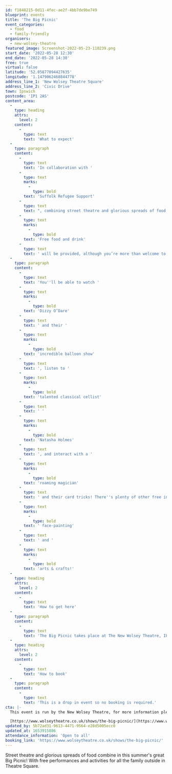 ```yaml
---
id: f1848215-0d11-4fec-ae2f-4bb7de9be749
blueprint: events
title: 'The Big Picnic'
event_categories:
  - food
  - family-friendly
organisers:
  - new-wolsey-theatre
featured_image: Screenshot-2022-05-23-110239.png
start_date: '2022-05-28 12:30'
end_date: '2022-05-28 14:30'
free: true
virtual: false
latitude: '52.05877094427635'
longitude: '1.1479062468844778'
address_line_1: 'New Wolsey Theatre Square'
address_line_2: 'Civic Drive'
town: Ipswich
postcode: 'IP1 2AS'
content_area:
  -
    type: heading
    attrs:
      level: 2
    content:
      -
        type: text
        text: 'What to expect'
  -
    type: paragraph
    content:
      -
        type: text
        text: 'In collaboration with '
      -
        type: text
        marks:
          -
            type: bold
        text: 'Suffolk Refugee Support'
      -
        type: text
        text: ", combining street theatre and glorious spreads of food to create a glorious afternoon in the sun,\_celebrating the communities of Ipswich and tipping our hats to the Platinum Jubilee! "
      -
        type: text
        marks:
          -
            type: bold
        text: 'Free food and drink'
      -
        type: text
        text: ' will be provided, although you’re more than welcome to bring your own!'
  -
    type: paragraph
    content:
      -
        type: text
        text: 'You''ll be able to watch '
      -
        type: text
        marks:
          -
            type: bold
        text: 'Dizzy O’Dare'
      -
        type: text
        text: ' and their '
      -
        type: text
        marks:
          -
            type: bold
        text: 'incredible balloon show'
      -
        type: text
        text: ', listen to '
      -
        type: text
        marks:
          -
            type: bold
        text: 'talented classical cellist'
      -
        type: text
        text: ' '
      -
        type: text
        marks:
          -
            type: bold
        text: 'Natasha Holmes'
      -
        type: text
        text: ', and interact with a '
      -
        type: text
        marks:
          -
            type: bold
        text: 'roaming magician'
      -
        type: text
        text: ' and their card tricks! There''s plenty of other free interactive activities for families to get involved with too, such as'
      -
        type: text
        marks:
          -
            type: bold
        text: ' face-painting'
      -
        type: text
        text: ' and '
      -
        type: text
        marks:
          -
            type: bold
        text: 'arts & crafts!'
  -
    type: heading
    attrs:
      level: 2
    content:
      -
        type: text
        text: 'How to get here'
  -
    type: paragraph
    content:
      -
        type: text
        text: 'The Big Picnic takes place at The New Wolsey Theatre, IP1 2AS.'
  -
    type: heading
    attrs:
      level: 2
    content:
      -
        type: text
        text: 'How to book'
  -
    type: paragraph
    content:
      -
        type: text
        text: 'This is a drop in event so no booking is required.'
cta: |-
  This event is run by the New Wolsey Theatre, for more information please get in touch via:

  [https://www.wolseytheatre.co.uk/shows/the-big-picnic/](https://www.wolseytheatre.co.uk/shows/the-big-picnic/)
updated_by: 5b72ad31-9613-4471-9564-e28d5005ecc0
updated_at: 1653915806
attendance_information: 'Open to all'
booking_link: 'https://www.wolseytheatre.co.uk/shows/the-big-picnic/'
---
```

Street theatre and glorious spreads of food combine in this summer's great Big Picnic! With free performances and activities for all the family outside in Theatre Square.